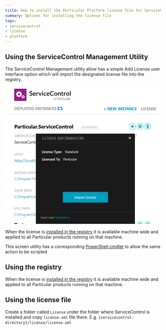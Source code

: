 ```yaml
---
title: How to install the Particular Platform license file for ServiceControl
summary: Options for installing the license file
tags:
- servicecontrol
- license
- platform
---
```


## Using the ServiceControl Management Utility

The ServiceControl Management utility allow has a simple Add License user interface  option which will import the designated license file into the registry.

![](managementutil-addlicense.png)

When the license is [installed in the registry](/nservicebus/licensing/license-management.md) it is available machine wide and applied to all Particular products running on that machine.

This screen utility has a corresponding [PowerShell cmdlet](installation-powershell.md) to allow the same action to be scripted  


## Using the registry

When the license is [installed in the registry](/nservicebus/licensing/license-management.md) it is available machine wide and applied to all Particular products running on that machine.

## Using the license file

Create a folder called `License` under the folder where ServiceControl is installed and copy `license.xml` file there. E.g. `{servicecontrol-directory}/license/license.xml`
